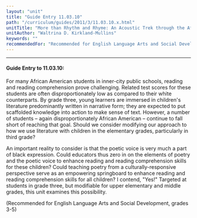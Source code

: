 ```yaml
---
layout: "unit"
title: "Guide Entry 11.03.10"
path: "/curriculum/guides/2011/3/11.03.10.x.html"
unitTitle: "More than Rhythm and Rhyme: An Acoustic Trek through the African American Experience"
unitAuthor: "Waltrina D. Kirkland-Mullins"
keywords: ""
recommendedFor: "Recommended for English Language Arts and Social Development, grades 3-5"
---
```

<body>
<hr/>
 <h4>
  Guide Entry to 11.03.10:
 </h4>
 <p>
  For many African American students in inner-city public schools, reading and reading comprehension prove challenging. Related test scores for these students are often disproportionately low as compared to their white counterparts. By grade three, young learners are immersed in children's literature predominantly written in narrative form; they are expected to put scaffolded knowledge into action to make sense of text. However, a number of students – again disproportionately African American – continue to fall short of reaching that goal. Should we consider modifying our approach to how we use literature with children in the elementary grades, particularly in third grade?
 </p>
<p>
  An important reality to consider is that the poetic voice is very much a part of black expression. Could educators thus zero in on the elements of poetry and the poetic voice to enhance reading and reading comprehension skills for these children? Could teaching poetry from a culturally-responsive perspective serve as an empowering springboard to enhance reading and reading comprehension skills for all children? I contend, "Yes!" Targeted at students in grade three, but modifiable for upper elementary and middle grades, this unit examines this possibility.
 </p>
<p>
  (Recommended for English Language Arts and Social Development, grades 3-5)
 </p>


</body>